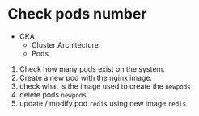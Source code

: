 # Check pods number

 - CKA
    - Cluster Architecture
    - Pods

1. Check how many pods exist on the system.
2. Create a new pod with the nginx image.
3. check what is the image used to create the `newpods`
4. delete pods `newpods`
5. update / modify pod `redis` using new image `redis`